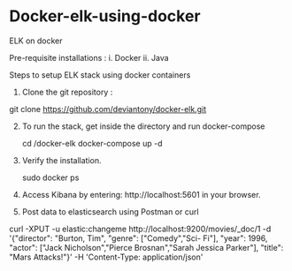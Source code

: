 # Docker-elk-using-docker
ELK on docker 

Pre-requisite installations : 
 i. Docker 
 ii. Java 

Steps to setup ELK stack using docker containers

1. Clone the git repository :

  git clone https://github.com/deviantony/docker-elk.git

2. To run the stack, get inside the directory and run docker-compose
    
    cd /docker-elk
    docker-compose up -d
 
3.  Verify the installation.

    sudo docker ps
    
4. Access Kibana by entering: http://localhost:5601 in your browser.
  
5. Post data to elasticsearch using Postman or curl 

 curl -XPUT -u elastic:changeme http://localhost:9200/movies/_doc/1 -d '{"director": "Burton, Tim", "genre": ["Comedy","Sci- Fi"], "year": 1996, "actor": ["Jack Nicholson","Pierce Brosnan","Sarah Jessica Parker"], "title": "Mars Attacks!"}' -H 'Content-Type: application/json'
  
